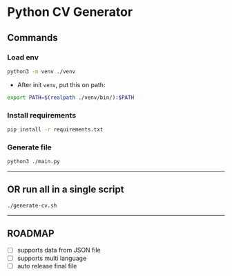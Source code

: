 # Python CV Generator


## Commands

### Load env

```sh
python3 -m venv ./venv
```

- After init `venv`, put this on path:

```sh
export PATH=$(realpath ./venv/bin/):$PATH
```

### Install requirements

```sh
pip install -r requirements.txt
```

### Generate file

```sh
python3 ./main.py
```

-----

## OR run all in a single script

```sh
./generate-cv.sh
```

-----

## ROADMAP

- [ ] supports data from JSON file
- [ ] supports multi language
- [ ] auto release final file
